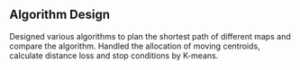 ## Algorithm Design
Designed various algorithms to plan the shortest path of different maps and compare the algorithm.
Handled the allocation of moving centroids, calculate distance loss and stop conditions by K-means.
